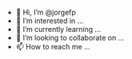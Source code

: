 - 👋 Hi, I’m @jorgefp
- 👀 I’m interested in ...
- 🌱 I’m currently learning ...
- 💞️ I’m looking to collaborate on ...
- 📫 How to reach me ...

<!---
jorgefp/jorgefp is a ✨ special ✨ repository because its `README.md` (this file) appears on your GitHub profile.
You can click the Preview link to take a look at your changes.
--->
